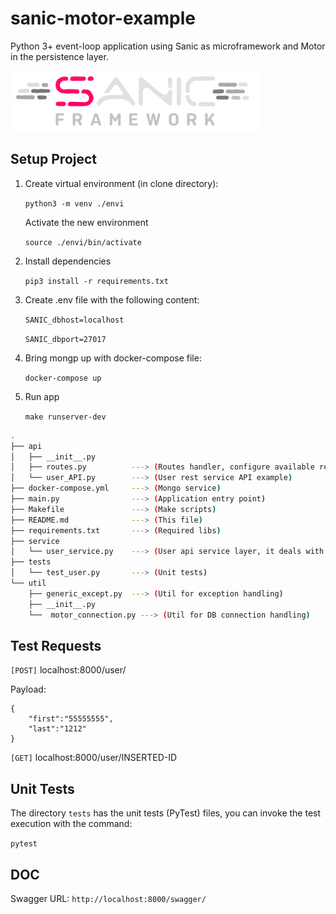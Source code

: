 # sanic-motor-example
Python 3+ event-loop application using Sanic as microframework and Motor in the persistence layer.

![sanic](https://raw.githubusercontent.com/huge-success/sanic-assets/master/png/sanic-framework-logo-white-400x97.png)

## Setup Project

1. Create virtual environment (in clone directory):

    `python3 -m venv ./envi`

    Activate the new environment

    `source ./envi/bin/activate`

2. Install dependencies

    `pip3 install -r requirements.txt `

3. Create .env file with the following content:

    `SANIC_dbhost=localhost`

    `SANIC_dbport=27017`

4. Bring mongp up with docker-compose file:

    `docker-compose up`

5. Run app

    `make runserver-dev`

```bash
.
├── api
│   ├── __init__.py
│   ├── routes.py          ---> (Routes handler, configure available rest routes)
│   └── user_API.py        ---> (User rest service API example)
├── docker-compose.yml     ---> (Mongo service)
├── main.py                ---> (Application entry point)
├── Makefile               ---> (Make scripts)
├── README.md              ---> (This file) 
├── requirements.txt       ---> (Required libs)
├── service            
│   └── user_service.py    ---> (User api service layer, it deals with DB)
├── tests
│   └── test_user.py       ---> (Unit tests)
└── util
    ├── generic_except.py  ---> (Util for exception handling)
    ├── __init__.py
    └──  motor_connection.py ---> (Util for DB connection handling)
```

## Test Requests

`[POST]` localhost:8000/user/

Payload:

    {
        "first":"55555555",
        "last":"1212"
    }
    

`[GET]` localhost:8000/user/INSERTED-ID

## Unit Tests

The directory `tests` has the unit tests (PyTest) files, you can invoke the test execution with the command:

`pytest`
 
## DOC

Swagger URL: `http://localhost:8000/swagger/`
